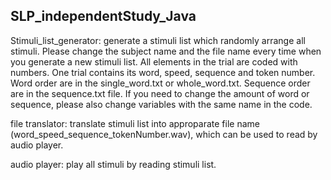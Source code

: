 ## SLP_independentStudy_Java
Stimuli_list_generator: generate a stimuli list which randomly arrange all stimuli. Please change the subject name and the file name every time when you generate a new stimuli list. All elements in the trial are coded with numbers. One trial contains its word, speed, sequence and token number. Word order are in the single_word.txt or whole_word.txt. Sequence order are in the sequence.txt file. If you need to change the amount of word or sequence, please also change variables with the  same name in the code.

file translator: translate stimuli list into approparate file name (word_speed_sequence_tokenNumber.wav), which can be used to read by audio player.

audio player: play all stimuli by reading stimuli list. 
